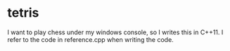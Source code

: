 # tetris
I want to play chess under my windows console, so I writes this in C++11. I refer to the code in reference.cpp when writing the code.
